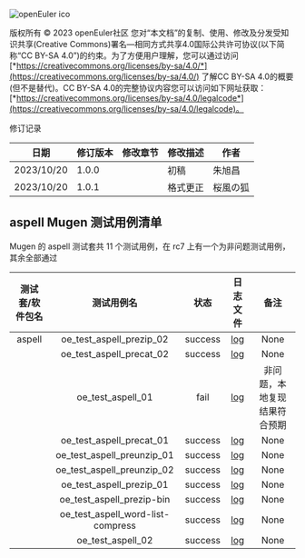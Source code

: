 ![openEuler ico](https://gitee.com/openeuler/QA/raw/master/images/openEuler.png)

版权所有 © 2023 openEuler社区
您对“本文档”的复制、使用、修改及分发受知识共享(Creative Commons)署名—相同方式共享4.0国际公共许可协议(以下简称“CC BY-SA 4.0”)的约束。为了方便用户理解，您可以通过访问[*https://creativecommons.org/licenses/by-sa/4.0/*](https://creativecommons.org/licenses/by-sa/4.0/) 了解CC BY-SA 4.0的概要 (但不是替代)。CC BY-SA 4.0的完整协议内容您可以访问如下网址获取：[*https://creativecommons.org/licenses/by-sa/4.0/legalcode*](https://creativecommons.org/licenses/by-sa/4.0/legalcode)。

修订记录

| 日期       | 修订版本 | 修改章节 | 修改描述         | 作者     |
| ---------- | -------- | -------- | ---------------- | -------- |
| 2023/10/20 | 1.0.0    |          | 初稿             | 朱旭昌   |
| 2023/10/20 | 1.0.1    |          | 格式更正         | 桜風の狐 |

## aspell Mugen 测试用例清单

Mugen 的 aspell 测试套共 11 个测试用例，在 rc7 上有一个为非问题测试用例，其余全部通过

| 测试套/软件包名 | 测试用例名 | 状态 | 日志文件 | 备注 |
|:-:|:-:|:-:|:-:|:-:|
| aspell | oe_test_aspell_prezip_02          | success | [log](https://gitee.com/yunxiangluo/openeuler-riscv-23.09-test/tree/master/Round7/Mugen/mugen-riscv/logs/aspell/oe_test_aspell_prezip_02/2023-10-18-17_09_15.log)          | None |
|        | oe_test_aspell_precat_02          | success | [log](https://gitee.com/yunxiangluo/openeuler-riscv-23.09-test/tree/master/Round7/Mugen/mugen-riscv/logs/aspell/oe_test_aspell_precat_02/2023-10-18-17_04_46.log)          | None |
|        | oe_test_aspell_01                 | fail    | [log](https://gitee.com/yunxiangluo/openeuler-riscv-23.09-test/tree/master/Round7/Mugen/mugen-riscv/logs/aspell/oe_test_aspell_01/2023-10-18-17_01_54.log)                 |    非问题，本地复现结果符合预期  |
|        | oe_test_aspell_precat_01          | success | [log](https://gitee.com/yunxiangluo/openeuler-riscv-23.09-test/tree/master/Round7/Mugen/mugen-riscv/logs/aspell/oe_test_aspell_precat_01/2023-10-18-17_03_50.log)          | None |
|        | oe_test_aspell_preunzip_01        | success | [log](https://gitee.com/yunxiangluo/openeuler-riscv-23.09-test/tree/master/Round7/Mugen/mugen-riscv/logs/aspell/oe_test_aspell_preunzip_01/2023-10-18-17_05_40.log)        | None |
|        | oe_test_aspell_preunzip_02        | success | [log](https://gitee.com/yunxiangluo/openeuler-riscv-23.09-test/tree/master/Round7/Mugen/mugen-riscv/logs/aspell/oe_test_aspell_preunzip_02/2023-10-18-17_06_32.log)        | None |
|        | oe_test_aspell_prezip_01          | success | [log](https://gitee.com/yunxiangluo/openeuler-riscv-23.09-test/tree/master/Round7/Mugen/mugen-riscv/logs/aspell/oe_test_aspell_prezip_01/2023-10-18-17_08_22.log)          | None |
|        | oe_test_aspell_prezip-bin         | success | [log](https://gitee.com/yunxiangluo/openeuler-riscv-23.09-test/tree/master/Round7/Mugen/mugen-riscv/logs/aspell/oe_test_aspell_prezip-bin/2023-10-18-17_07_30.log)         | None |
|        | oe_test_aspell_word-list-compress | success | [log](https://gitee.com/yunxiangluo/openeuler-riscv-23.09-test/tree/master/Round7/Mugen/mugen-riscv/logs/aspell/oe_test_aspell_word-list-compress/2023-10-18-17_10_08.log) | None |
|        | oe_test_aspell_02                 | success | [log](https://gitee.com/yunxiangluo/openeuler-riscv-23.09-test/tree/master/Round7/Mugen/mugen-riscv/logs/aspell/oe_test_aspell_02/2023-10-18-17_02_55.log)                 | None |

